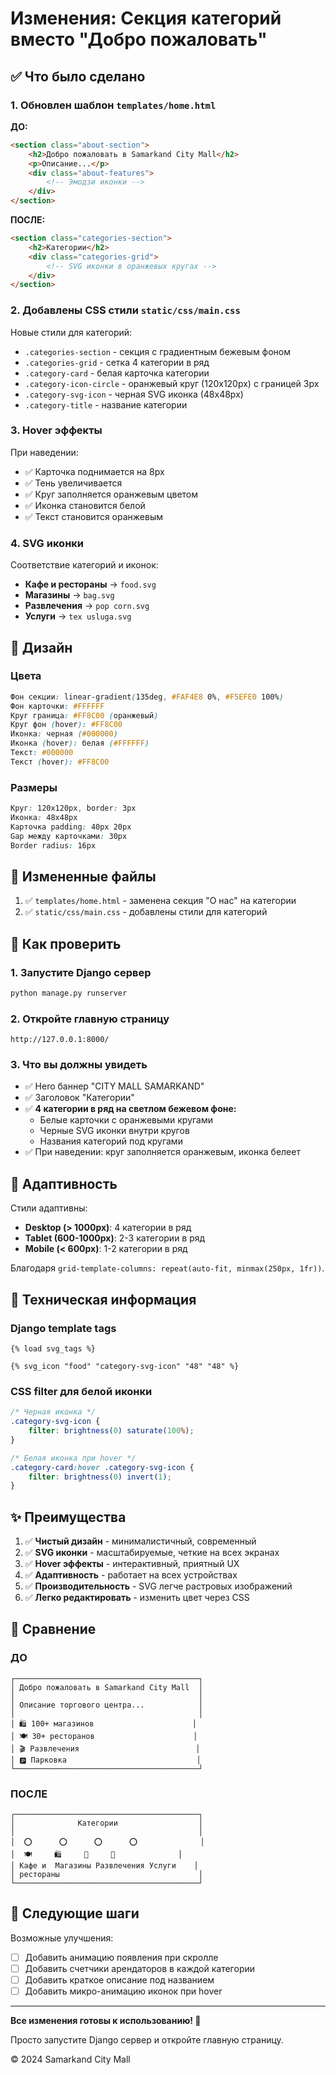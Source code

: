 # Изменения: Секция категорий вместо "Добро пожаловать"

## ✅ Что было сделано

### 1. Обновлен шаблон `templates/home.html`

**ДО:**
```html
<section class="about-section">
    <h2>Добро пожаловать в Samarkand City Mall</h2>
    <p>Описание...</p>
    <div class="about-features">
        <!-- Эмодзи иконки -->
    </div>
</section>
```

**ПОСЛЕ:**
```html
<section class="categories-section">
    <h2>Категории</h2>
    <div class="categories-grid">
        <!-- SVG иконки в оранжевых кругах -->
    </div>
</section>
```

### 2. Добавлены CSS стили `static/css/main.css`

Новые стили для категорий:
- `.categories-section` - секция с градиентным бежевым фоном
- `.categories-grid` - сетка 4 категории в ряд
- `.category-card` - белая карточка категории
- `.category-icon-circle` - оранжевый круг (120x120px) с границей 3px
- `.category-svg-icon` - черная SVG иконка (48x48px)
- `.category-title` - название категории

### 3. Hover эффекты

При наведении:
- ✅ Карточка поднимается на 8px
- ✅ Тень увеличивается
- ✅ Круг заполняется оранжевым цветом
- ✅ Иконка становится белой
- ✅ Текст становится оранжевым

### 4. SVG иконки

Соответствие категорий и иконок:
- **Кафе и рестораны** → `food.svg`
- **Магазины** → `bag.svg`
- **Развлечения** → `pop corn.svg`
- **Услуги** → `tex usluga.svg`

## 🎨 Дизайн

### Цвета

```css
Фон секции: linear-gradient(135deg, #FAF4E8 0%, #F5EFE0 100%)
Фон карточки: #FFFFFF
Круг граница: #FF8C00 (оранжевый)
Круг фон (hover): #FF8C00
Иконка: черная (#000000)
Иконка (hover): белая (#FFFFFF)
Текст: #000000
Текст (hover): #FF8C00
```

### Размеры

```css
Круг: 120x120px, border: 3px
Иконка: 48x48px
Карточка padding: 40px 20px
Gap между карточками: 30px
Border radius: 16px
```

## 📁 Измененные файлы

1. ✅ `templates/home.html` - заменена секция "О нас" на категории
2. ✅ `static/css/main.css` - добавлены стили для категорий

## 🚀 Как проверить

### 1. Запустите Django сервер

```bash
python manage.py runserver
```

### 2. Откройте главную страницу

```
http://127.0.0.1:8000/
```

### 3. Что вы должны увидеть

- ✅ Hero баннер "CITY MALL SAMARKAND"
- ✅ Заголовок "Категории"
- ✅ **4 категории в ряд на светлом бежевом фоне:**
  - Белые карточки с оранжевыми кругами
  - Черные SVG иконки внутри кругов
  - Названия категорий под кругами
- ✅ При наведении: круг заполняется оранжевым, иконка белеет

## 📱 Адаптивность

Стили адаптивны:
- **Desktop (> 1000px)**: 4 категории в ряд
- **Tablet (600-1000px)**: 2-3 категории в ряд
- **Mobile (< 600px)**: 1-2 категории в ряд

Благодаря `grid-template-columns: repeat(auto-fit, minmax(250px, 1fr))`.

## 🔧 Техническая информация

### Django template tags

```django
{% load svg_tags %}

{% svg_icon "food" "category-svg-icon" "48" "48" %}
```

### CSS filter для белой иконки

```css
/* Черная иконка */
.category-svg-icon {
    filter: brightness(0) saturate(100%);
}

/* Белая иконка при hover */
.category-card:hover .category-svg-icon {
    filter: brightness(0) invert(1);
}
```

## ✨ Преимущества

1. ✅ **Чистый дизайн** - минималистичный, современный
2. ✅ **SVG иконки** - масштабируемые, четкие на всех экранах
3. ✅ **Hover эффекты** - интерактивный, приятный UX
4. ✅ **Адаптивность** - работает на всех устройствах
5. ✅ **Производительность** - SVG легче растровых изображений
6. ✅ **Легко редактировать** - изменить цвет через CSS

## 📸 Сравнение

### ДО
```
┌─────────────────────────────────────────┐
│ Добро пожаловать в Samarkand City Mall  │
│                                         │
│ Описание торгового центра...            │
│                                         │
│ 🛍️ 100+ магазинов                      │
│ 🍽️ 30+ ресторанов                      │
│ 🎬 Развлечения                          │
│ 🅿️ Парковка                             │
└─────────────────────────────────────────┘
```

### ПОСЛЕ
```
┌─────────────────────────────────────────┐
│              Категории                  │
│                                         │
│  ⭕      ⭕      ⭕      ⭕              │
│  🍽️     🛍️     🍿     🔧              │
│ Кафе и  Магазины Развлечения Услуги    │
│ рестораны                               │
└─────────────────────────────────────────┘
```

## 🎯 Следующие шаги

Возможные улучшения:
- [ ] Добавить анимацию появления при скролле
- [ ] Добавить счетчики арендаторов в каждой категории
- [ ] Добавить краткое описание под названием
- [ ] Добавить микро-анимацию иконок при hover

---

**Все изменения готовы к использованию! 🎉**

Просто запустите Django сервер и откройте главную страницу.

© 2024 Samarkand City Mall
